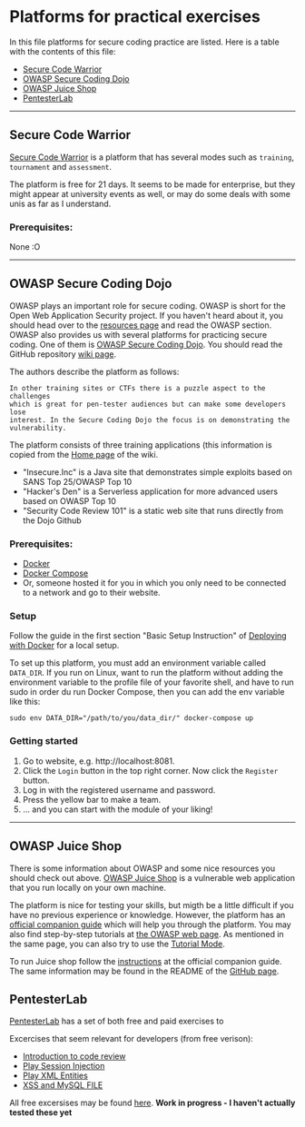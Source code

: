 # Platforms for practical exercises

In this file platforms for secure coding practice are listed. Here is a table
with the contents of this file:

* [Secure Code Warrior](#secure-code-warrior)
* [OWASP Secure Coding Dojo](#owasp-secure-coding-dojo)
* [OWASP Juice Shop](#owasp-juice-shop)
* [PentesterLab](#pentesterlab)

---


## Secure Code Warrior
[Secure Code Warrior](https://securecodewarrior.com/) is a platform that has 
several modes such as `training`, `tournament` and `assessment`.

The platform is free for 21 days. It seems to be made for enterprise, but they 
might appear at university events as well, or may do some deals with some unis
as far as I understand.

### Prerequisites:
None :O

---


## OWASP Secure Coding Dojo
OWASP plays an important role for secure coding. OWASP is short for the Open 
Web Application Security project. If you haven't heard about it, you should 
head over to the [resources page](../resources.md) and read the OWASP section.
OWASP also provides us with several platforms for practicing secure coding. One 
of them is [OWASP Secure Coding Dojo](https://owasp.org/www-project-secure-coding-dojo/). You should read the GitHub repository [wiki page](https://github.com/trendmicro/SecureCodingDojo/wiki).

The authors describe the platform as follows:
```
In other training sites or CTFs there is a puzzle aspect to the challenges 
which is great for pen-tester audiences but can make some developers lose 
interest. In the Secure Coding Dojo the focus is on demonstrating the 
vulnerability.
```

The platform consists of three training applications (this information is 
copied from the [Home page](https://github.com/trendmicro/SecureCodingDojo/wiki)
of the wiki. 
* "Insecure.Inc" is a Java site that demonstrates simple exploits based on SANS Top 25/OWASP Top 10
* "Hacker's Den" is a Serverless application for more advanced users based on OWASP Top 10
* "Security Code Review 101" is a static web site that runs directly from the Dojo Github

### Prerequisites:
* [Docker](https://docs.docker.com/get-docker/)
* [Docker Compose](https://docs.docker.com/compose/install/)
* Or, someone hosted it for you in which you only need to be connected to a 
network and go to their website. 


### Setup
Follow the guide in the first section "Basic Setup Instruction" of 
[Deploying with Docker](https://github.com/trendmicro/SecureCodingDojo/wiki/Deploying-with-Docker)
for a local setup.

To set up this platform, you must add an environment variable called `DATA_DIR`.
If you run on Linux, want to run the platform without adding the environment 
variable to the profile file of your favorite shell, and have to run sudo in 
order du run Docker Compose, then you can add the env variable like this:
```
sudo env DATA_DIR="/path/to/you/data_dir/" docker-compose up
```

### Getting started
1. Go to website, e.g. http://localhost:8081.
2. Click the `Login` button in the top right corner. Now click the `Register`
button.
3. Log in with the registered username and password. 
4. Press the yellow bar to make a team.
5. ... and you can start with the module of your liking!


---


## OWASP Juice Shop
There is some information about OWASP and some nice resources you should check
out above. [OWASP Juice Shop](https://owasp.org/www-project-juice-shop/) is a
vulnerable web application that you run locally on your own machine.

The platform is nice for testing your skills, but migth be a little difficult
if you have no previous experience or knowledge. However, the platform has an
[official companion guide](https://pwning.owasp-juice.shop/) which will help 
you through the platform. You may also find step-by-step tutorials at [the
OWASP web page](https://owasp.org/www-project-juice-shop/#div-tutorials). As 
mentioned in the same page, you can also try to use the 
[Tutorial Mode](https://pwning.owasp-juice.shop/part1/challenges.html#tutorial-mode).

To run Juice shop follow the [instructions](https://pwning.owasp-juice.shop/part1/running.html) 
at the official companion guide. The same information may be found in the 
README of the [GitHub page](https://github.com/bkimminich/juice-shop).


## PentesterLab
[PentesterLab](https://pentesterlab.com/) has a set of both free and paid 
exercises to 

Excercises that seem relevant for developers (from free verison):
* [Introduction to code review](https://pentesterlab.com/exercises/codereview/course)
* [Play Session Injection](https://pentesterlab.com/exercises/play_session_injection/course)
* [Play XML Entities](https://pentesterlab.com/exercises/play_xxe/course)
* [XSS and MySQL FILE](https://pentesterlab.com/exercises/xss_and_mysql_file/course)

All free excersises may be found [here](https://pentesterlab.com/exercises?dir=desc&only=free&sort=published_at).
**Work in progress - I haven't actually tested these yet**


